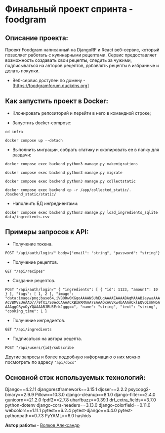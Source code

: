 # Финальный проект спринта - foodgram

## Описание проекта:
Проект Foodgram написанный на DjangoRF и React веб-сервис, 
который позволяет работать с кулинарными рецептами. Сервис предоставляет возможность 
создавать свои рецепты, следить за чужими, подписываться на авторов рецептов, 
добавлять рецепты в избранные и делать покупки.

* Веб-сервис доступен по домену - [https://foodgramforum.duckdns.org]

## Как запустить проект в Docker:
* Клонировать репозиторий и перейти в него в командной строке;


* Запустить docker-compose:

`cd infra`

`docker compose up --detach`


* Выполнить миграции, собрать статику и скопировать ее в папку для раздачи:

`docker compose exec backend python3 manage.py makemigrations`

`docker compose exec backend python3 manage.py migrate`

`docker compose exec backend python3 manage.py collectstatic`

`docker compose exec backend cp -r /app/collected_static/. /backend_static/static/`


* Наполнить БД ингредиентами:

`docker compose exec backend python3 manage.py load_ingredients_sqlite data/ingredients.csv`



## Примеры запросов к API:
* Получение токена.

`POST "/api/auth/login/"
body={"email": "string", "password": "string"}`


* Получение рецептов.

`GET "/api/recipes"`

* Создание рецептов.

`POST "/api/auth/login/"
{
    "ingredients": [
        {
            "id": 1123,
            "amount": 10
        }
    ],
    "tags": [
        1,
        2
    ],
    "image": "data:image/png;base64,iVBORw0KGgoAAAANSUhEUgAAAAEAAAABAgMAAABieywaAAAACVBMVEUAAAD///9fX1/S0ecCAAAACXBIWXMAAA7EAAAOxAGVKw4bAAAACklEQVQImWNoAAAAggCByxOyYQAAAABJRU5ErkJggg==",
    "name": "string",
    "text": "string",
    "cooking_time": 1
}`

* Получение ингредиетов.

`GET "/api/ingredients`


* Подписаться на автора рецепта.

`POST "/api/users/{id}/subscribe`

Другие запросы и более подробную информацию о них можно посмотреть по адресу `"api/docs"`

## Основной стэк используемых технологий:
Django==4.2.11
djangorestframework==3.15.1
djoser==2.2.2
psycopg2-binary==2.9.9
Pillow==10.3.0
django-cleanup==8.1.0
django-filter==2.4.0
gunicorn==21.2.0
fpdf2==2.7.8
uharfbuzz==0.39.1
drf_extra_fields==3.7.0
python-dotenv
django-cors-headers==3.13.0
django-colorfield==0.11.0
webcolors==1.11.1
pytest==6.2.4
pytest-django==4.4.0
pytest-pythonpath==0.7.3
PyYAML==6.0
hashids

**Автор работы** - [Волков Александр](https://t.me/ximikat01)